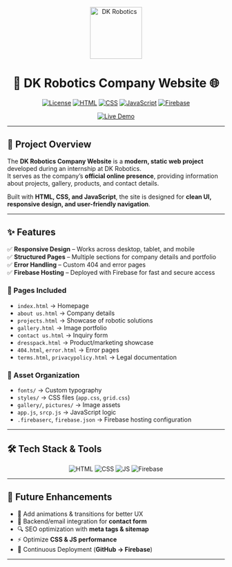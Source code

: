 <p align="center">
  <img src="https://img.icons8.com/external-flaticons-flat-flat-icons/512/external-robotics-automation-technology-flaticons-flat-flat-icons.png" alt="DK Robotics" width="120"/>
</p>

<h1 align="center">🤖 DK Robotics Company Website 🌐</h1>

<p align="center">
  <a href="LICENSE"><img src="https://img.shields.io/badge/License-MIT-blue" alt="License"></a>
  <a href="https://developer.mozilla.org/en-US/docs/Web/HTML"><img src="https://img.shields.io/badge/HTML-5-orange?logo=html5" alt="HTML"></a>
  <a href="https://developer.mozilla.org/en-US/docs/Web/CSS"><img src="https://img.shields.io/badge/CSS-3-blue?logo=css3" alt="CSS"></a>
  <a href="https://developer.mozilla.org/en-US/docs/Web/JavaScript"><img src="https://img.shields.io/badge/JavaScript-ES6-yellow?logo=javascript" alt="JavaScript"></a>
  <a href="https://firebase.google.com/"><img src="https://img.shields.io/badge/Hosting-Firebase-orange?logo=firebase" alt="Firebase"></a>
</p>

<p align="center">
  <a href="https://dkrobotics-website.web.app/" target="_blank">
    <img src="https://img.shields.io/badge/🌐 Live Demo-Visit%20Now-brightgreen?style=for-the-badge" alt="Live Demo"/>
  </a>
</p>

---

## 📖 Project Overview  

The **DK Robotics Company Website** is a **modern, static web project** developed during an internship at DK Robotics.  
It serves as the company’s **official online presence**, providing information about projects, gallery, products, and contact details.  

Built with **HTML, CSS, and JavaScript**, the site is designed for **clean UI, responsive design, and user-friendly navigation**.  

---

## ✨ Features  

✅ **Responsive Design** – Works across desktop, tablet, and mobile  
✅ **Structured Pages** – Multiple sections for company details and portfolio  
✅ **Error Handling** – Custom 404 and error pages  
✅ **Firebase Hosting** – Deployed with Firebase for fast and secure access  

### 📂 Pages Included  
- `index.html` → Homepage  
- `about us.html` → Company details  
- `projects.html` → Showcase of robotic solutions  
- `gallery.html` → Image portfolio  
- `contact us.html` → Inquiry form  
- `dresspack.html` → Product/marketing showcase  
- `404.html`, `error.html` → Error pages  
- `terms.html`, `privacypolicy.html` → Legal documentation  

### 📁 Asset Organization  
- `fonts/` → Custom typography  
- `styles/` → CSS files (`app.css`, `grid.css`)  
- `gallery/`, `pictures/` → Image assets  
- `app.js`, `srcp.js` → JavaScript logic  
- `.firebaserc`, `firebase.json` → Firebase hosting configuration  

---

## 🛠 Tech Stack & Tools  

<p align="center">
  <img src="https://img.shields.io/badge/Frontend-HTML-orange" alt="HTML">
  <img src="https://img.shields.io/badge/Styling-CSS-blue" alt="CSS">
  <img src="https://img.shields.io/badge/Logic-JavaScript-yellow" alt="JS">
  <img src="https://img.shields.io/badge/Hosting-Firebase-orange" alt="Firebase">
</p>

---

## 🚀 Future Enhancements  

- 🎨 Add animations & transitions for better UX  
- 📧 Backend/email integration for **contact form**  
- 🔍 SEO optimization with **meta tags & sitemap**  
- ⚡ Optimize **CSS & JS performance**  
- 🔄 Continuous Deployment (**GitHub → Firebase**)  

---
